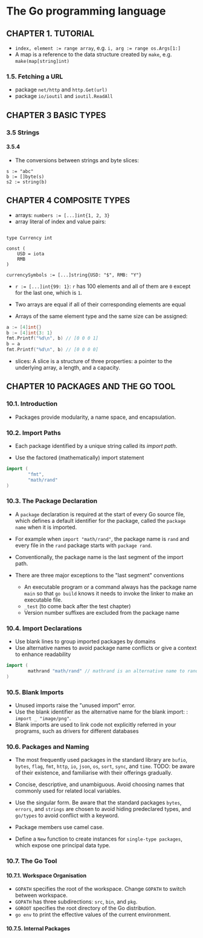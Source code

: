 # The Go programming language

## CHAPTER 1. TUTORIAL

- `index, element := range array`, e.g. `i, arg := range os.Args[1:]`
- A map is a reference to the data structure created by `make`, e.g. `make(map[string]int)`

### 1.5. Fetching a URL

- package `net/http` and `http.Get(url)`
- package `io/ioutil` and `ioutil.ReadAll`

## CHAPTER 3 BASIC TYPES

### 3.5 Strings

#### 3.5.4

- The conversions between strings and byte slices:

```
s := "abc"
b := []byte(s)
s2 := string(b)
```

## CHAPTER 4 COMPOSITE TYPES

- arrays: `numbers := [...]int{1, 2, 3}`
- array literal of index and value pairs:

```

type Currency int

const (
    USD = iota
    RMB
)

currencySymbols := [...]string{USD: "$", RMB: "Y"}

```

- `r := [...]int{99: 1}`: `r` has 100 elements and all of them are `0` except
  for the last one, which is `1`.

- Two arrays are equal if all of their corresponding elements are equal

- Arrays of the same element type and the same size can be assigned:

```go
a := [4]int{}
b := [4]int{3: 1}
fmt.Printf("%d\n", b) // [0 0 0 1]
b = a
fmt.Printf("%d\n", b) // [0 0 0 0]
```

- slices: A slice is a structure of three properties: a pointer to the underlying array, a length, and a capacity.

## CHAPTER 10 PACKAGES AND THE GO TOOL

### 10.1. Introduction

- Packages provide modularity, a name space, and encapsulation.

### 10.2. Import Paths

- Each package identified by a unique string called its _import path_.

- Use the factored (mathematically) import statement

```go
import (
        "fmt",
        "math/rand"
)
```

### 10.3. The Package Declaration

- A `package` declaration is required at the start of every Go source
  file, which defines a default identifier for the package, called the
  `package name` when it is imported.

- For example when `import "math/rand"`, the package name is `rand`
  and every file in the `rand` package starts with `package rand`.

- Conventionally, the package name is the last segment of the import
  path.

- There are three major exceptions to the "last segment" conventions
  - An executable program or a command always has the package name
    `main` so that `go build` knows it needs to invoke the linker to
    make an executable file.
  - `_test` (to come back after the test chapter)
  - Version number suffixes are excluded from the package name

### 10.4. Import Declarations

- Use blank lines to group imported packages by domains
- Use alternative names to avoid package name conflicts or give a
  context to enhance readability

```go
import (
        mathrand "math/rand" // mathrand is an alternative name to rand
)
```

### 10.5. Blank Imports

- Unused imports raise the "unused import" error.
- Use the blank identifier as the alternative name for the blank
  import: : `import _ "image/png"`.
- Blank imports are used to link code not explicitly referred in your
  programs, such as drivers for different databases

### 10.6. Packages and Naming

- The most frequently used packages in the standard library are
  `bufio`, `bytes`, `flag`, `fmt`, `http`, `io`, `json`, `os`, `sort`,
  `sync`, and `time`. TODO: be aware of their existence, and
  familiarise with their offerings gradually.

- Concise, descriptive, and unambiguous. Avoid choosing names that
  commonly used for related local variables.

- Use the singular form. Be aware that the standard packages `bytes`,
  `errors`, and `strings` are chosen to avoid hiding predeclared
  types, and `go/types` to avoid conflict with a keyword.

- Package members use camel case.

- Define a `New` function to create instances for `single-type packages`, which expose one principal data type.

### 10.7. The Go Tool

#### 10.7.1. Workspace Organisation

- `GOPATH` specifies the root of the workspace. Change `GOPATH` to
  switch between workspace.
- `GOPATH` has three subdirections: `src`, `bin`, and `pkg`.
- `GOROOT` specifies the root directory of the Go distribution.
- `go env` to print the effective values of the current environment.

#### 10.7.5. Internal Packages
